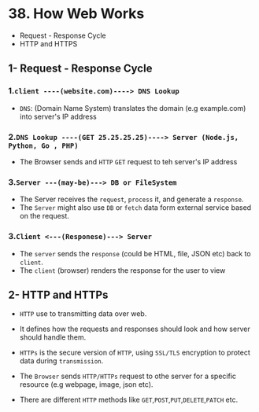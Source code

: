 # 38. How Web Works

- Request - Response Cycle
- HTTP and HTTPS

## 1- Request - Response Cycle

### 1.`client ----(website.com)----> DNS Lookup`

- `DNS`: (Domain Name System) translates the domain (e.g example.com) into server's IP address

### 2.`DNS Lookup ----(GET 25.25.25.25)----> Server (Node.js, Python, Go , PHP)`

- The Browser sends and `HTTP` `GET` request to teh server's IP address

### 3.`Server ---(may-be)---> DB or FileSystem`

- The Server receives the `request`, `process` it, and generate a `response`.
- The `Server` might also use `DB` or `fetch` data form external service based on the request.

### 3.`Client <---(Responese)---> Server`

- The `server` sends the `response` (could be HTML, file, JSON etc) back to `client`.
- The `client` (browser) renders the response for the user to view

## 2- HTTP and HTTPs

- `HTTP` use to transmitting data over web.

- It defines how the requests and responses should look and how server should handle them.

- `HTTPs` is the secure version of `HTTP`, using `SSL/TLS` encryption to protect data during `transmission`.

- The `Browser` sends `HTTP/HTTPs` request to othe server for a specific resource (e.g webpage, image, json etc).

- There are different `HTTP` methods like `GET`,`POST`,`PUT`,`DELETE`,`PATCH` etc.
